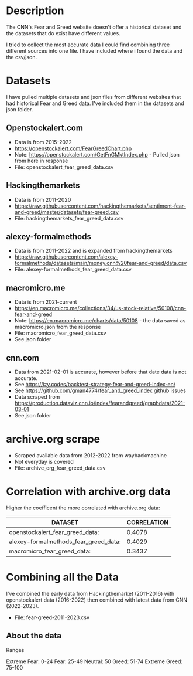 # Description

The CNN's Fear and Greed website doesn't offer a historical dataset and the datasets that do exist have different values.

I tried to collect the most accurate data I could find combining three different sources into one file.  I have included where i found the data and the csv/json.

# Datasets

I have pulled multiple datasets and json files from different websites that had historical Fear and Greed data.  I've included them in the datasets and json folder.

## Openstockalert.com

* Data is from 2015-2022
* https://openstockalert.com/FearGreedChart.php
* Note: https://openstockalert.com/GetFnGMktIndex.php - Pulled json from here in response
* File: openstockalert_fear_greed_data.csv

## Hackingthemarkets

* Data is from 2011-2020
* https://raw.githubusercontent.com/hackingthemarkets/sentiment-fear-and-greed/master/datasets/fear-greed.csv
* File: hackingthemarkets_fear_greed_data.csv

## alexey-formalmethods

* Data is from 2011-2022 and is expanded from hackingthemarkets
* https://raw.githubusercontent.com/alexey-formalmethods/datasets/main/money.cnn%20fear-and-greed/data.csv
* File: alexey-formalmethods_fear_greed_data.csv

## macromicro.me

* Data is from 2021-current
* https://en.macromicro.me/collections/34/us-stock-relative/50108/cnn-fear-and-greed
* Note: https://en.macromicro.me/charts/data/50108 - the data saved as macromicro.json from the response
* File: macromicro_fear_greed_data.csv
* See json folder

## cnn.com

* Data from 2021-02-01 is accurate, however before that date data is not accurate.
* See https://izy.codes/backtest-strategy-fear-and-greed-index-en/
* See https://github.com/gman4774/fear_and_greed_index github issues
* Data scraped from https://production.dataviz.cnn.io/index/fearandgreed/graphdata/2021-03-01
* See json folder

# archive.org scrape

* Scraped available data from 2012-2022 from waybackmachine
* Not everyday is covered
* File: archive_org_fear_greed_data.csv


# Correlation with archive.org data

Higher the coefficent the more correlated with archive.org data:

| DATASET   | CORRELATION |
|---------------------------------------|--------|
| openstockalert_fear_greed_data:       | 0.4078 |
| alexey-formalmethods_fear_greed_data: | 0.4029 |
| macromicro_fear_greed_data:           | 0.3437 |

# Combining all the Data

I've combined the early data from Hackingthemarket (2011-2016) with openstockalert data (2016-2022) then combined with latest data from CNN (2022-2023).

* File: fear-greed-2011-2023.csv

## About the data

Ranges

Extreme Fear: 0-24
Fear: 25-49
Neutral: 50
Greed: 51-74
Extreme Greed: 75-100

